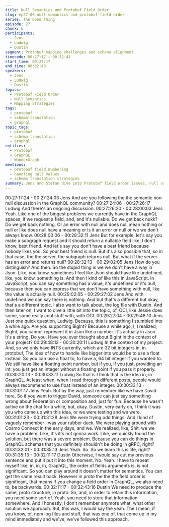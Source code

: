 ```yaml
---
title: Null Semantics and Protobuf Field Order
slug: ep27-06-null-semantics-and-protobuf-field-order
series: The Good Thing
episode: 27
chunk: 6
participants:
  - Jens
  - Ludwig
  - Dustin
segment: Protobuf mapping challenges and schema alignment
timecode: 00:27:17 – 00:32:43
start_time: 00:27:17
end_time: 00:32:43
speakers:
  - Jens
  - Ludwig
  - Dustin
topics:
  - Protobuf Field Order
  - Null Semantics
  - Mapping Strategies
tags:
  - protobuf
  - schema-translation
  - graphql
topic_tags:
  - protobuf
  - schema-translation
  - graphql
entities:
  - Protobuf
  - GraphQL
  - WunderGraph
mentions:
  - protobuf field numbering
  - handling null values
  - schema translation strategies
summary: Jens and Stefan dive into Protobuf field order issues, null value handling, and schema translation strategies for compatibility.
---
```

00:27:17:24 - 00:27:24:03
Jens
And are you following the the semantic non-null discussion in the GraphQL community?
00:27:24:06 - 00:27:26:17
Ludwig
And there's an ongoing discussion.
00:27:26:20 - 00:28:00:03
Jens
Yeah. Like one of the biggest problems we currently have in the GraphQL spaces, if we request
a field, and, and it's nullable. Do we get back nukk? Do we get back nothing. Or an error with
null and does null mean nothing or null or like does null have a meaning or is it an error or null
or we we don't always know.
00:28:00:06 - 00:28:32:11
Jens
But for example, let's say you make a subgraph request and it should return a nullable field like,
I don't know, best friend. And let's say you don't have a best friend because nobody likes you.
So your best friend is null. But it's also possible that, so in that case, the the server, the
subgraph returns null. But what if the server has an error and returns null?
00:28:32:13 - 00:29:02:05
Jens
How do you distinguish? And then. So the stupid thing is we we don't have a way in Json. Like,
you know, sometimes I feel like Json should have like undefined, like, you know, something is.
And then I kind of like this in JavaScript. In JavaScript, you can say something has a value, it's
undefined or it's null, because then you can express that we don't have something with null, like
the value is actually null.
00:29:02:05 - 00:29:27:02
Jens
And with undefined we can say there is nothing. And but that's a different but okay, that's a
different topic. I also want to talk about, the log file with Dustin. And then later on, I want to dive
a little bit into the topic, of, OCI, like Jessie does some, some really cool stuff with, with OCI.
00:29:27:04 - 00:29:48:10
Jens
Just one quick question, Ludwig. Because, this is something I stumbled into a while ago. Are
you supporting BigInt? Because a while ago, I, I realized, BigInt, you cannot represent it in Json
like a number. It's actually in Json. It's a string. Do you. Have you ever thought about BigInt in
the context of your project?
00:29:48:12 - 00:30:20:11
Ludwig
In the context of my project. And, so we only have INTS currently, which are 32 bit integers in, in
protobuf, The idea of how to handle like bigger ints would be to use a float instead. So you can
use a float to, to have a, 64 bit integer if you wanted to. We still have like a floating point
number, but if you, if you just, providing an int, you just get an integer without a floating point if
you pass it properly.
00:30:20:13 - 00:30:33:11
Ludwig
So that is I think that is the idea in, in GraphQL. At least when, when I read through different
posts, people would always recommend to use float instead of an integer.
00:30:33:13 - 00:31:01:17
Jens
Yeah. But by the way, just remember like we have David here. So if you want to trigger David,
someone can just say something wrong about Federation or composition and, just for fun.
Because he wasn't active on the chat for a while, but, okay. Dustin, very early on, I think it was
you who came up with this idea, or we were testing and we were.
00:31:01:23 - 00:31:31:28
Jens
We were trying odd things. And I kind of vaguely remember I was your rubber duck. We were
playing around with Cosmo Connect in the early days, and we. We realized, like, Shit, we we
have a problem. Like, it's it's not gonna work. Like, we quickly found the solution, but there was
a severe problem. Because you can do things in GraphQL schemas that you definitely shouldn't
be doing in gRPC, right?
00:31:32:01 - 00:31:35:13
Jens
Yeah. So. So we learn this is life, right?
00:31:35:13 - 00:32:11:17
Dustin
Otherwise, I would say cut my previous sentence and put it put it into this moment. No. Yeah. I
have to repeat myself like, in, in, in, GraphQL, the order of fields arguments is, is not significant.
So you can play around it doesn't matter for semantics. You can get the same result back.
However in proto the the the field order is significant, that means if you change a field order in
GraphQL, we also need to, be backwards.
00:32:11:17 - 00:32:43:16
Dustin
We need to produce the same, proto structure, in proto. So, and, in order to retain this
information, you need some sort of. Yeah, you need to store that information somewhere. And I
honestly, I don't remember anymore what, what other solution we approach. But, this was, I
would say the yeah. The I mean, if you know, of, npm log files and stuff, that was one of, that
come up in my mind immediately and we've, we've followed this approach.
